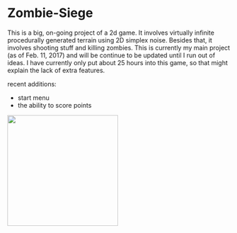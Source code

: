 # Zombie-Siege
This is a big, on-going project of a 2d game. It involves virtually infinite procedurally generated terrain using 2D simplex noise. Besides that, it involves shooting stuff and killing zombies. This is currently my main project (as of Feb. 11, 2017) and will be continue to be updated until I run out of ideas. I have currently only put about 25 hours into this game, so that might explain the lack of extra features.

recent additions:
- start menu
- the ability to score points

<img src="https://github.com/egordon9dev/Zombie-Siege/blob/master/siege2.png" width=250 />
